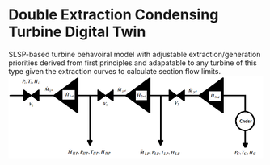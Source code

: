 # Double Extraction Condensing Turbine Digital Twin
SLSP-based turbine behavoiral model with adjustable extraction/generation priorities derived from first principles and adapatable to any turbine of this type given the extraction curves to calculate section flow limits.
<img src='Dbl_Extraction_Cond_TG.png'>
